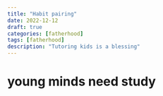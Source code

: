 ```yaml
---
title: "Habit pairing"
date: 2022-12-12
draft: true
categories: [fatherhood]
tags: [fatherhood]
description: "Tutoring kids is a blessing"
---
```

# young minds need study


# 




